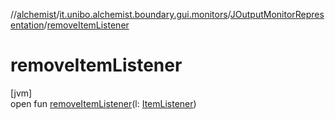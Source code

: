 //[alchemist](../../../index.md)/[it.unibo.alchemist.boundary.gui.monitors](../index.md)/[JOutputMonitorRepresentation](index.md)/[removeItemListener](remove-item-listener.md)

# removeItemListener

[jvm]\
open fun [removeItemListener](remove-item-listener.md)(l: [ItemListener](https://docs.oracle.com/javase/8/docs/api/java/awt/event/ItemListener.html))
